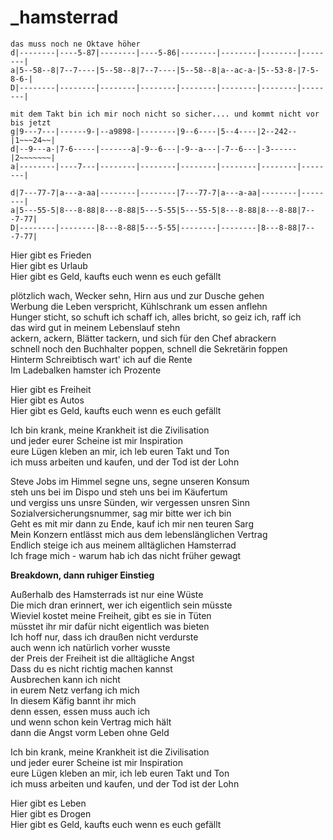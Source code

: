 # _hamsterrad

```
das muss noch ne Oktave höher
d|--------|----5-87|--------|----5-86|--------|--------|--------|--------|
a|5--58--8|7--7----|5--58--8|7--7----|5--58--8|a--ac-a-|5--53-8-|7-5-8-6-|
D|--------|--------|--------|--------|--------|--------|--------|--------|

mit dem Takt bin ich mir noch nicht so sicher.... und kommt nicht vor bis jetzt
g|9---7---|------9-|--a9898-|--------|9--6----|5--4----|2--242--|1~~~24~~|
d|--9---a-|7-6-----|-------a|-9--6---|-9--a---|-7--6---|-3------|2~~~~~~~|
a|--------|----7---|--------|--------|--------|--------|--------|--------|

d|7---77-7|a---a-aa|--------|--------|7---77-7|a---a-aa|--------|--------|
a|5---55-5|8---8-88|8---8-88|5---5-55|5---55-5|8---8-88|8---8-88|7---7-77|
D|--------|--------|8---8-88|5---5-55|--------|--------|8---8-88|7---7-77|
```

Hier gibt es Frieden  
Hier gibt es Urlaub  
Hier gibt es Geld, kaufts euch wenn es euch gefällt

plötzlich wach, Wecker sehn, Hirn aus und zur Dusche gehen  
Werbung die Leben verspricht, Kühlschrank um essen anflehn  
Hunger sticht, so schuft ich schaff ich, alles bricht, so geiz ich, raff ich  
das wird gut in meinem Lebenslauf stehn  
ackern, ackern, Blätter tackern, und sich für den Chef abrackern  
schnell noch den Buchhalter poppen, schnell die Sekretärin foppen  
Hinterm Schreibtisch wart' ich auf die Rente  
Im Ladebalken hamster ich Prozente

Hier gibt es Freiheit  
Hier gibt es Autos  
Hier gibt es Geld, kaufts euch wenn es euch gefällt

Ich bin krank, meine Krankheit ist die Zivilisation  
und jeder eurer Scheine ist mir Inspiration  
eure Lügen kleben an mir, ich leb euren Takt und Ton  
ich muss arbeiten und kaufen, und der Tod ist der Lohn

Steve Jobs im Himmel segne uns, segne unseren Konsum  
steh uns bei im Dispo und steh uns bei im Käufertum  
und vergiss uns unsre Sünden, wir vergessen unsren Sinn  
Sozialversicherungsnummer, sag mir bitte wer ich bin  
Geht es mit mir dann zu Ende, kauf ich mir nen teuren Sarg  
Mein Konzern entlässt mich aus dem lebenslänglichen Vertrag  
Endlich steige ich aus meinem alltäglichen Hamsterrad  
Ich frage mich - warum hab ich das nicht früher gewagt

**Breakdown, dann ruhiger Einstieg**

Außerhalb des Hamsterrads ist nur eine Wüste  
Die mich dran erinnert, wer ich eigentlich sein müsste  
Wieviel kostet meine Freiheit, gibt es sie in Tüten  
müsstet ihr mir dafür nicht eigentlich was bieten  
Ich hoff nur, dass ich draußen nicht verdurste  
auch wenn ich natürlich vorher wusste  
der Preis der Freiheit ist die alltägliche Angst  
Dass du es nicht richtig machen kannst  
Ausbrechen kann ich nicht  
in eurem Netz verfang ich mich  
In diesem Käfig bannt ihr mich  
denn essen, essen muss auch ich  
und wenn schon kein Vertrag mich hält  
dann die Angst vorm Leben ohne Geld

Ich bin krank, meine Krankheit ist die Zivilisation  
und jeder eurer Scheine ist mir Inspiration  
eure Lügen kleben an mir, ich leb euren Takt und Ton  
ich muss arbeiten und kaufen, und der Tod ist der Lohn

Hier gibt es Leben  
Hier gibt es Drogen  
Hier gibt es Geld, kaufts euch wenn es euch gefällt

